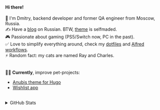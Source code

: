 #### Hi there!
🧔 I'm Dmitry, backend developer and former QA engineer from Moscow, Russia.  
✍️ Have a [blog](https://dmitrykolosov.ru/) on Russian. BTW, [theme](https://github.com/Mitrichius/hugo-theme-anubis) is selfmaded.  
🎮 Passionate about gaming (PS5/Switch now, PC in the past).  
✅ Love to simplify everything around, check my [dotfiles](https://github.com/Mitrichius/dotfiles) and [Alfred workflows](https://github.com/Mitrichius/alfred-workflows).  
⚡ Random fact: my cats are named Ray and Charles.   
<br/>  

👨‍💻 **Currently**, improve pet-projects: 
- [Anubis theme for Hugo](https://github.com/Mitrichius/hugo-theme-anubis)
- [Wishlist app](https://github.com/Mitrichius/wishlist)
<br/>  

<details>
    <summary>GitHub Stats</summary>
    <p align="center">
        <img alt = "GitHub Stats" src="https://github-readme-stats.vercel.app/api?username=mitrichius&show_icons=true&hide=issues&theme=dark">
    </p>
</details> 
